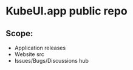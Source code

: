 # KubeUI.app public repo

## Scope:
- Application releases
- Website src
- Issues/Bugs/Discussions hub
